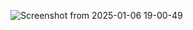 ![Screenshot from 2025-01-06 19-00-49](https://github.com/user-attachments/assets/a946d318-9b18-405a-9a76-4563cf3539ff)
